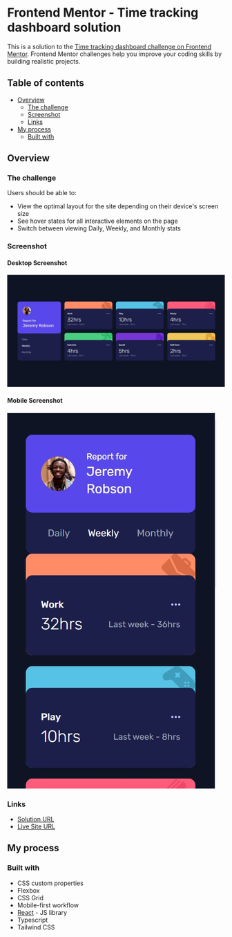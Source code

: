 # Frontend Mentor - Time tracking dashboard solution

This is a solution to the [Time tracking dashboard challenge on Frontend Mentor](https://www.frontendmentor.io/challenges/time-tracking-dashboard-UIQ7167Jw). Frontend Mentor challenges help you improve your coding skills by building realistic projects. 

## Table of contents

- [Overview](#overview)
  - [The challenge](#the-challenge)
  - [Screenshot](#screenshot)
  - [Links](#links)
- [My process](#my-process)
  - [Built with](#built-with)

## Overview

### The challenge

Users should be able to:

- View the optimal layout for the site depending on their device's screen size
- See hover states for all interactive elements on the page
- Switch between viewing Daily, Weekly, and Monthly stats

### Screenshot

#### Desktop Screenshot
![](./screenshot_dt.jpg)

#### Mobile Screenshot
![](./screenshot_mo.jpg)

### Links

- [Solution URL](https://github.com/mriyaz/time-tracking-dashboard-challenge)
- [Live Site URL](https://time-tracking-dashboard-challenge.vercel.app/)



## My process

### Built with

- CSS custom properties
- Flexbox
- CSS Grid
- Mobile-first workflow
- [React](https://reactjs.org/) - JS library
- Typescript
- Tailwind CSS
